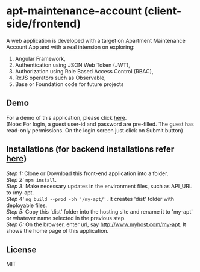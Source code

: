 # apt-maintenance-account (client-side/frontend)  
A web application is developed with a target on Apartment Maintenance Account App and with a real intension on exploring:  
1. Angular Framework,  
2. Authentication using JSON Web Token (JWT),  
3. Authorization using Role Based Access Control (RBAC),  
4. RxJS operators such as Observable,  
5. Base or Foundation code for future projects  

## Demo  
For a demo of this application, please click [here](http://eastgate.in/apt-maint-acct-demo).  
(Note: For login, a guest user-id and password are pre-filled.  The guest has read-only permissions. On the login screen just click on Submit button)  

## Installations (for backend installations refer   [here](https://github.com/mohankumaranna/apt-maintenance-account-backend))  
_Step 1:_  Clone or Download this front-end application into a folder.  
_Step 2:_  `npm install`.  
_Step 3:_  Make necessary updates in the environment files, such as API_URL to /my-apt.  
_Step 4:_  `ng build --prod -bh '/my-apt/'`. It creates 'dist' folder with deployable files.  
_Step 5:_  Copy this 'dist' folder into the hosting site and rename it to 'my-apt' or whatever name selected in the previous step.  
_Step 6:_  On the browser, enter url, say http://www.myhost.com/my-apt.  It shows the home page of this application.  

## License  
MIT  
